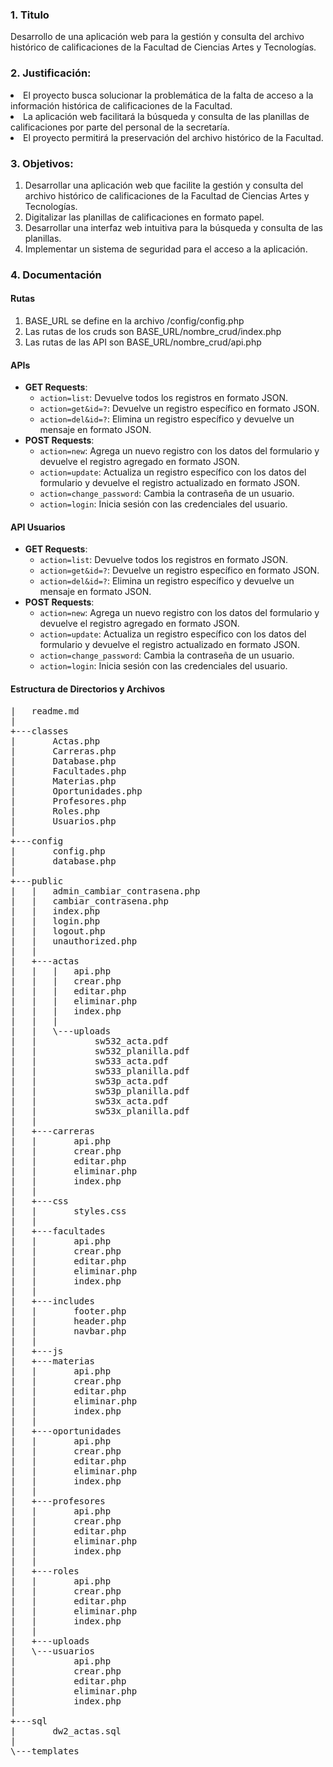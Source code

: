 <h3>1. Titulo</h3>
Desarrollo de una aplicación web para la gestión y consulta del archivo histórico de calificaciones de la Facultad de Ciencias Artes y Tecnologías.

<h3>2. Justificación:</h3>

<li>El proyecto busca solucionar la problemática de la falta de acceso a la información histórica de calificaciones de la Facultad.</li>
<li>La aplicación web facilitará la búsqueda y consulta de las planillas de calificaciones por parte del personal de la secretaría.</li>
<li>El proyecto permitirá la preservación del archivo histórico de la Facultad.</li>

<h3>3. Objetivos:</h3>

<ol>
<li>Desarrollar una aplicación web que facilite la gestión y consulta del archivo histórico de calificaciones de la Facultad de Ciencias Artes y Tecnologías.</li>
<li>Digitalizar las planillas de calificaciones en formato papel.</li>
<li>Desarrollar una interfaz web intuitiva para la búsqueda y consulta de las planillas.</li>
<li>Implementar un sistema de seguridad para el acceso a la aplicación.</li>
</ol>

<h3>4. Documentación</h3>
<h4>Rutas</h4>
<ol>
<li>BASE_URL se define en la archivo /config/config.php</li>
<li>Las rutas de los cruds son BASE_URL/nombre_crud/index.php</li>
<li>Las rutas de las API son BASE_URL/nombre_crud/api.php</li>
</ol>

<h4>APIs</h4>
<ul><li><strong>GET Requests</strong>:<ul><li><code>action=list</code>: Devuelve todos los registros en formato JSON.</li><li><code>action=get&amp;id=?</code>: Devuelve un registro específico en formato JSON.</li><li><code>action=del&amp;id=?</code>: Elimina un registro específico y devuelve un mensaje en formato JSON.</li></ul></li><li><strong>POST Requests</strong>:<ul><li><code>action=new</code>: Agrega un nuevo registro con los datos del formulario y devuelve el registro agregado en formato JSON.</li><li><code>action=update</code>: Actualiza un registro específico con los datos del formulario y devuelve el registro actualizado en formato JSON.</li><li><code>action=change_password</code>: Cambia la contraseña de un usuario.</li><li><code>action=login</code>: Inicia sesión con las credenciales del usuario.</li></ul></li></ul>
<h4>API Usuarios</h4>
<ul><li><strong>GET Requests</strong>:<ul><li><code>action=list</code>: Devuelve todos los registros en formato JSON.</li><li><code>action=get&amp;id=?</code>: Devuelve un registro específico en formato JSON.</li><li><code>action=del&amp;id=?</code>: Elimina un registro específico y devuelve un mensaje en formato JSON.</li></ul></li><li><strong>POST Requests</strong>:<ul><li><code>action=new</code>: Agrega un nuevo registro con los datos del formulario y devuelve el registro agregado en formato JSON.</li><li><code>action=update</code>: Actualiza un registro específico con los datos del formulario y devuelve el registro actualizado en formato JSON.</li><li><code>action=change_password</code>: Cambia la contraseña de un usuario.</li><li><code>action=login</code>: Inicia sesión con las credenciales del usuario.</li></ul></li></ul>
<h4>Estructura de Directorios y Archivos</h4>
<pre>
|   readme.md
|
+---classes
|       Actas.php
|       Carreras.php
|       Database.php
|       Facultades.php
|       Materias.php
|       Oportunidades.php
|       Profesores.php
|       Roles.php
|       Usuarios.php
|
+---config
|       config.php
|       database.php
|
+---public
|   |   admin_cambiar_contrasena.php
|   |   cambiar_contrasena.php
|   |   index.php
|   |   login.php
|   |   logout.php
|   |   unauthorized.php
|   |
|   +---actas
|   |   |   api.php
|   |   |   crear.php
|   |   |   editar.php
|   |   |   eliminar.php
|   |   |   index.php
|   |   |
|   |   \---uploads
|   |           sw532_acta.pdf
|   |           sw532_planilla.pdf
|   |           sw533_acta.pdf
|   |           sw533_planilla.pdf
|   |           sw53p_acta.pdf
|   |           sw53p_planilla.pdf
|   |           sw53x_acta.pdf
|   |           sw53x_planilla.pdf
|   |
|   +---carreras
|   |       api.php
|   |       crear.php
|   |       editar.php
|   |       eliminar.php
|   |       index.php
|   |
|   +---css
|   |       styles.css
|   |
|   +---facultades
|   |       api.php
|   |       crear.php
|   |       editar.php
|   |       eliminar.php
|   |       index.php
|   |
|   +---includes
|   |       footer.php
|   |       header.php
|   |       navbar.php
|   |
|   +---js
|   +---materias
|   |       api.php
|   |       crear.php
|   |       editar.php
|   |       eliminar.php
|   |       index.php
|   |
|   +---oportunidades
|   |       api.php
|   |       crear.php
|   |       editar.php
|   |       eliminar.php
|   |       index.php
|   |
|   +---profesores
|   |       api.php
|   |       crear.php
|   |       editar.php
|   |       eliminar.php
|   |       index.php
|   |
|   +---roles
|   |       api.php
|   |       crear.php
|   |       editar.php
|   |       eliminar.php
|   |       index.php
|   |
|   +---uploads
|   \---usuarios
|           api.php
|           crear.php
|           editar.php
|           eliminar.php
|           index.php
|
+---sql
|       dw2_actas.sql
|
\---templates
</pre>

